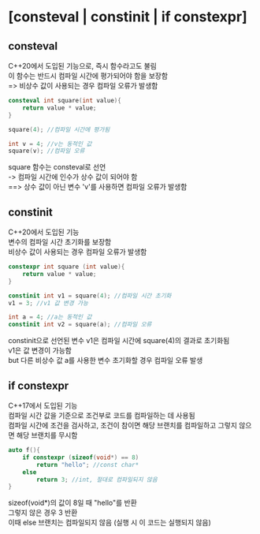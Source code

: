 # [consteval | constinit | if constexpr]

## consteval
C++20에서 도입된 기능으로, 즉시 함수라고도 불림   
이 함수는 반드시 컴파일 시간에 평가되어야 함을 보장함   
=> 비상수 값이 사용되는 경우 컴파일 오류가 발생함   

~~~cpp
consteval int square(int value){
    return value * value;
}

square(4); //컴파일 시간에 평가됨

int v = 4; //v는 동적인 값
square(v); //컴파일 오류
~~~
square 함수는 consteval로 선언   
-> 컴파일 시간에 인수가 상수 값이 되어야 함   
==> 상수 값이 아닌 변수 'v'를 사용하면 컴파일 오류가 발생함

## constinit
C++20에서 도입된 기능   
변수의 컴파일 시간 초기화를 보장함   
비상수 값이 사용되는 경우 컴파일 오류가 발생함

~~~cpp
constexpr int square (int value){
    return value * value;
}

constinit int v1 = square(4); //컴파일 시간 초기화
v1 = 3; //v1 값 변경 가능

int a = 4; //a는 동적인 값
constinit int v2 = square(a); //컴파일 오류
~~~
constinit으로 선언된 변수 v1은 컴파일 시간에 square(4)의 결과로 초기화됨   
v1은 값 변경이 가능함   
but 다른 비상수 값 a를 사용한 변수 초기화할 경우 컴파일 오류 발생

## if constexpr
C++17에서 도입된 기능   
컴파일 시간 값을 기준으로 조건부로 코드를 컴파일하는 데 사용됨   
컴파일 시간에 조건을 검사하고, 조건이 참이면 해당 브랜치를 컴파일하고 그렇지 않으면 해당 브랜치를 무시함

~~~cpp
auto f(){
    if constexpr (sizeof(void*) == 8)
        return "hello"; //const char*
    else
        return 3; //int, 절대로 컴파일되지 않음
}
~~~
sizeof(void*)의 값이 8일 때 "hello"를 반환   
그렇지 않은 경우 3 반환   
이때 else 브랜치는 컴파일되지 않음 (실행 시 이 코드는 실행되지 않음)
